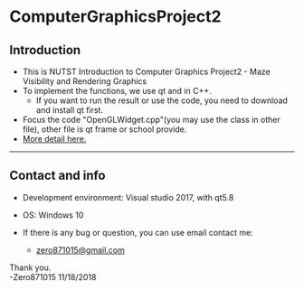 # ComputerGraphicsProject2

## Introduction
* This is NUTST Introduction to Computer Graphics Project2 - Maze Visibility and Rendering Graphics
* To implement the functions, we use qt and in C++.
  * If you want to run the result or use the code, you need to download and install qt first.
* Focus the code "OpenGLWidget.cpp"(you may use the class in other file), other file is qt frame or school provide.
* [More detail here.](http://dgmm.csie.ntust.edu.tw/?ac1=courprojdetail_CG2012F_3&id=5b4177749fb7e&sid=5b41788e92cf4)

---

## Contact and info
* Development environment: Visual studio 2017, with qt5.8
* OS: Windows 10

* If there is any bug or question, you can use email contact me:
  * zero871015@gmail.com

Thank you.</br>
-Zero871015 11/18/2018
